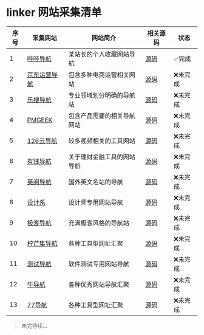 # linker 网站采集清单

 


序号 | 采集网站 | 网站简介 | 相关源码 | 状态
---|  ---     | ---      | ---      | --- 
1 |[哔哔导航](http://web.naspro.cc/) |某站长的个人收藏网站导航| [源码](https://github.com)| ✅完成
2 |[京东运营导航](http://miyue1980.com/) | 包含多种电商运营相关网站| [源码](https://github.com)| ❌未完成
3 |[乐搜导航](https://lerso.cn/) | 专业领域划分明确的导航站| [源码](https://github.com)| ❌未完成
4 |[PMGEEK](https://pmgeek.net/cn/index.html) | 包含产品需要的相关导航网站| [源码](https://github.com)| ❌未完成
5 |[126云导航](https://www.126yun.cn/) | 较多视频相关的工具网站| [源码](https://github.com)| ❌未完成
6 |[有钱导航](http://www.youqiandaohang.com/) | 关于理财金融工具的网站导航| [源码](https://github.com)| ❌未完成
7 |[英阅导航](http://enreading.ishare20.net/)   | 国外英文名站的导航| [源码](https://github.com)| ❌未完成
8 |[设计系](http://t.hiihi.cn/)    | 设计师专用网站导航| [源码](https://github.com)| ❌未完成
9 |[极客导航](https://www.open985.com/)  | 充满极客风格的导航站| [源码](https://github.com)| ❌未完成
10|[柠芒集导航](https://wukandy.cn/)  | 各种工具型网址汇聚| [源码](https://github.com)| ❌未完成
11|[测试导航](http://nav.qadoc.org/cn/index.html)  | 软件测试专用网站导航| [源码](https://github.com)| ❌未完成
12|[牛导航](http://www.ziliao6.com/)  | 各种优秀网站导航汇聚| [源码](https://github.com)| ❌未完成
13|[77导航](https://nav.dig77.com/)  | 各种工具型网址汇聚| [源码](https://github.com)| ❌未完成



> 未完待续...
